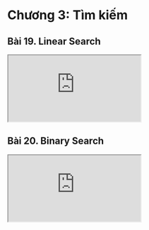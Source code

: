 # Chương 3: Tìm kiếm 

## Bài 19. Linear Search

<div class="videoZen">
  <iframe src="https://drive.google.com/file/d/1Vw2Q8WY1js1-uA2zTOXf38mwLlXRgFgc/preview" allow="autoplay"></iframe>
</div>

## Bài 20. Binary Search

<div class="videoZen">
  <iframe src="https://drive.google.com/file/d/1hPZjvRTlNGLSNqfu3mJJze7iCx9LJkFb/preview" allow="autoplay"></iframe>
</div>
